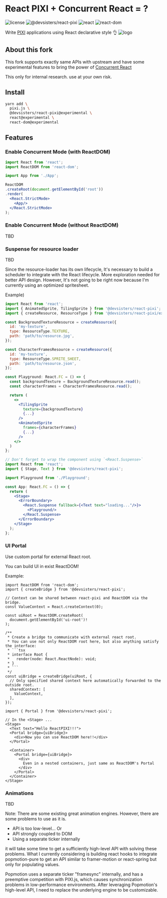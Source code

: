 # React PIXI + Concurrent React = ?

![license](https://img.shields.io/badge/license-MIT-green.svg)
![@devsisters/react-pixi](https://img.shields.io/badge/%40inlet%2Freact--pixi-v1.2.18-blue)
![react](https://img.shields.io/badge/react-v0.0.0--experimental--e5d06e34b-orange)
![react-dom](https://img.shields.io/badge/react--dom-v0.0.0--experimental--e5d06e34b-orange)

Write [PIXI](http://www.pixijs.com/) applications using React declarative style 👌
![logo](https://user-images.githubusercontent.com/17828231/61295022-6ffa6980-a7d7-11e9-9bff-e71670156cca.png)

## About this fork

This fork supports exactly same APIs with upstream and have some experimental features to bring the power of [Concurrent React](https://reactjs.org/docs/concurrent-mode-intro.html)

This only for internal research. use at your own risk.

## Install

```bash
yarn add \
  pixi.js \
  @devsisters/react-pixi@experimental \
  react@experimental \
  react-dom@experimental
```

## Features

### Enable Concurrent Mode (with ReactDOM)

```jsx
import React from 'react';
import ReactDOM from 'react-dom';

import App from './App';

ReactDOM
.createRoot(document.getElementById('root'))
.render(
  <React.StrictMode>
    <App/>
  </React.StrictMode>
);
```

### Enable Concurrent Mode (without ReactDOM)

TBD

### Suspense for resource loader

TBD

Since the resource-loader has its own lifecycle, It's necessary to build a  scheduler to integrate with the React lifecycle. More exploration needed for better API design. However, It's not going to be right now because I'm currently using an optimized spritesheet.

Example)

```jsx
import React from 'react';
import { AnimatedSprite, TilingSprite } from '@devsisters/react-pixi';
import { createResource, ResourceType } from '@devsisters/react-pixi/experimental';

const BackgroundTextureResource = createResource({
  id: 'my-texture',
  type: ResourceType.TEXTURE,
  path: 'path/to/resource.jpg',
});

const CharacterFramesResource = createResource({
  id: 'my-texture',
  type: ResourceType.SPRITE_SHEET,
  path: 'path/to/resource.json',
});

const Playground: React.FC = () => {
  const backgroundTexture = BackgroundTextureResource.read();
  const characterFrames = CharacterFramesResource.read();

  return (
    <>
      <TilingSprite
        texture={backgroundTexture}
        {...}
      />
      <AnimatedSprite
        frames={characterFrames}
        {...}
      />
    </>
  )
};

// Don't forget to wrap the component using `<React.Suspense>`
import React from 'react';
import { Stage, Text } from '@devsisters/react-pixi';

import Playground from './Playground';

const App: React.FC = () => {
  return (
    <Stage>
      <ErrorBoundary>
        <React.Suspense fallback={<Text text="loading..."/>}>
          <Playground/>
        </React.Suspense>
      </ErrorBoundary>
    </Stage>
  );
};
```

### UI Portal

Use custom portal for external React root.

You can build UI in exist ReactDOM!

Example:

```tsx
import ReactDOM from 'react-dom';
import { createBridge } from '@devsisters/react-pixi';

// Context can be shared between react-pixi and ReactDOM via the bridge.
const ValueContext = React.createContext(0);

const uiRoot = ReactDOM.createRoot(
  document.getElementById('ui-root')!
);

/**
 * Create a bridge to communicate with external react root.
 * You can use not only ReactDOM root here, but also anything satisfy the interface:
 * ```tsx
 * interface Root {
 *   render(node: React.ReactNode): void;
 * }
 * ```
 */
const uiBridge = createBridge(uiRoot, {
  // Only specified shared context here automatically forwarded to the outside root.
  sharedContext: [
    ValueContext,
  ],
});

```

```tsx
import { Portal } from '@devsisters/react-pixi';

// In the <Stage> ...
<Stage>
  <Text text="Hello ReactPIXI!!!">
  <Portal bridge={uiBridge}>
    <div>Now you can use ReactDOM here!!</div>
  </Portal>

  <Container>
    <Portal bridge={uiBridge}>
      <div>
        Even in a nested containers, just same as ReactDOM's Portal
      </div>
    </Portal>
  </Container>
</Stage>
```

### Animations

TBD

Note: There are some existing great animation engines. However, there are some problems to use as it is.

- API is too low-level... Or
- API strongly coupled to DOM
- Using a separate ticker internally

it will take some time to get a sufficiently high-level API with solving these problems. What I currently considering is building react hooks to integrate popmotion-pure to get an API similar to framer-motion or react-spring but only for populating values.

Popmotion uses a separate ticker "framesync" internally, and has a preemptive competition with PIXI.js, which causes synchronization problems in low-performance environments. After leveraging Popmotion's high-level API, I need to replace the underlying engine to be customizable.
